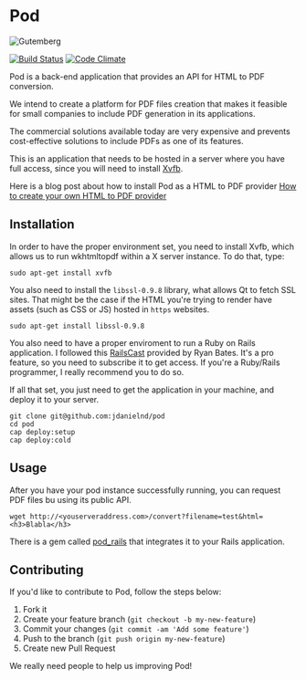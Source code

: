 # Pod

![Gutemberg](http://s15.postimg.org/rz9dhxg8r/gutemberg.png)

[![Build Status](https://travis-ci.org/jdanielnd/pod.png?branch=master)](https://travis-ci.org/jdanielnd/pod)
[![Code Climate](https://codeclimate.com/github/jdanielnd/pod.png)](https://codeclimate.com/github/jdanielnd/pod)


Pod is a back-end application that provides an API for HTML to PDF conversion.

We intend to create a platform for PDF files creation that makes it feasible for small companies to include PDF generation in its applications.

The commercial solutions available today are very expensive and prevents cost-effective solutions to include PDFs as one of its features.

This is an application that needs to be hosted in a server where you have full access, since you will need to install [Xvfb](http://www.x.org/releases/X11R7.6/doc/man/man1/Xvfb.1.xhtml).

Here is a blog post about how to install Pod as a HTML to PDF provider [How to create your own HTML to PDF provider](http://blog.hugerepo.com/2013/04/29/how-to-create-your-own-html-to-pdf-provider/)

## Installation

In order to have the proper environment set, you need to install Xvfb, which allows us to run wkhtmltopdf within a X server instance. To do that, type:

    sudo apt-get install xvfb

You also need to install the `libssl-0.9.8` library, what allows Qt to fetch SSL sites. That might be the case if the HTML you're trying to render have assets (such as CSS or JS) hosted in `https` websites.

    sudo apt-get install libssl-0.9.8

You also need to have a proper enviroment to run a Ruby on Rails application. I followed this [RailsCast](http://railscasts.com/episodes/335-deploying-to-a-vps) provided by Ryan Bates. It's a pro feature, so you need to subscribe it to get access. If you're a Ruby/Rails programmer, I really recommend you to do so.

If all that set, you just need to get the application in your machine, and deploy it to your server.

    git clone git@github.com:jdanielnd/pod
    cd pod
    cap deploy:setup
    cap deploy:cold

## Usage

After you have your pod instance successfully running, you can request PDF files bu using its public API.

    wget http://<youserveraddress.com>/convert?filename=test&html=<h3>Blabla</h3>

There is a gem called [pod_rails](https://github.com/jdanielnd/pod_rails) that integrates it to your Rails application.

## Contributing

If you'd like to contribute to Pod, follow the steps below:

1. Fork it
2. Create your feature branch (`git checkout -b my-new-feature`)
3. Commit your changes (`git commit -am 'Add some feature'`)
4. Push to the branch (`git push origin my-new-feature`)
5. Create new Pull Request

We really need people to help us improving Pod!